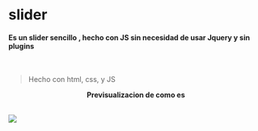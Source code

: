 # slider
<h4> Es un slider sencillo , hecho con JS sin necesidad de usar Jquery y sin plugins </h4>
<br>

>Hecho con html, css, y JS 

<div align='center'>
<b><p>Previsualizacion de como es</p></b>
</div>
<br>
<img src="https://i.imgur.com/222KNXq.png">
